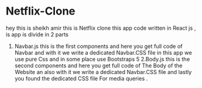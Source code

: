 # Netflix-Clone
hey this is sheikh amir this is Netflix clone 
this app code written in React js , is app is divide in 2 parts 
1. Navbar.js this is the first components and here you get full code of Navbar and with it we write a dedicated Navbar.CSS file
 in this app we use pure Css and in some place use Bootstraps 5
2.Body.js this is the second components and here you get full code of The Body of the Website an also with it we write a dedicated Navbar.CSS file
and lastly you found the dedicated CSS file For media queries .


